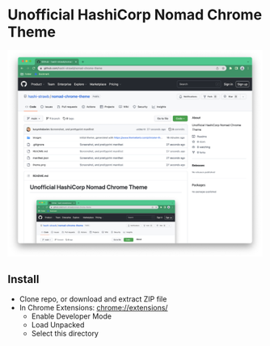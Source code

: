 # Unofficial HashiCorp Nomad Chrome Theme

![Nomad Chrome Theme](theme.png "Nomad Chrome Theme")


## Install

* Clone repo, or download and extract ZIP file
* In Chrome Extensions: [chrome://extensions/](chrome://extensions/)
	* Enable Developer Mode
	* Load Unpacked
	* Select this directory
